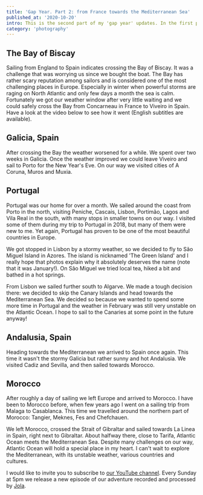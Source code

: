 ```yaml
---
title: 'Gap Year. Part 2: from France towards the Mediterranean Sea'
published_at: '2020-10-20'
intro: This is the second part of my 'gap year' updates. In the first part I described how we sailed from England to France. Now it is time to leave France and cross the Bay of Biscay to later sail the Atlantic Ocean towards the Mediterranean Sea.
category: 'photography'
---
```


## The Bay of Biscay

Sailing from England to Spain indicates crossing the Bay of Biscay. It was a challenge that was worrying us since we bought the boat. The Bay has rather scary reputation among sailors and is considered one of the most challenging places in Europe. Especially in winter when powerful storms are raging on North Atlantic and only few days a month the sea is calm. Fortunately we got our weather window after very little waiting and we could safely cross the Bay from Concarneau in France to Viveiro in Spain. Have a look at the video below to see how it went (English subtitles are available).

<video-lazy id="kyLolriKhbI"></video-lazy>

<photo-lazy src="/stories/z-francji-na-morze-srodziemne/606.jpg" padding-bottom="66.666"></photo-lazy>

## Galicia, Spain

After crossing the Bay the weather worsened for a while. We spent over two weeks in Galicia. Once the weather improved we could leave Viveiro and sail to Porto for the New Year's Eve. On our way we visited cities of A Coruna, Muros and Muxia.

<photo-lazy src="/stories/z-francji-na-morze-srodziemne/609.jpg" padding-bottom="66.666"></photo-lazy>

<photo-lazy src="/stories/z-francji-na-morze-srodziemne/610.jpg" padding-bottom="150"></photo-lazy>

<photo-lazy src="/stories/z-francji-na-morze-srodziemne/611.jpg" padding-bottom="66.666"></photo-lazy>

<photo-lazy src="/stories/z-francji-na-morze-srodziemne/612.jpg" padding-bottom="66.666"></photo-lazy>

<photo-lazy src="/stories/z-francji-na-morze-srodziemne/613.jpg" padding-bottom="66.666"></photo-lazy>

<photo-lazy src="/stories/z-francji-na-morze-srodziemne/614.jpg" padding-bottom="66.666"></photo-lazy>

## Portugal

Portugal was our home for over a month. We sailed around the coast from Porto in the north, visiting Peniche, Cascais, Lisbon, Portimão, Lagos and Vila Real in the south, with many stops in smaller towns on our way. I visited some of them during <nuxt-link to="/en/blog/portugal-from-south-to-north">my trip to Portugal in 2018</nuxt-link>, but many of them were new to me. Yet again, Portugal has proven to be one of the most beautiful countries in Europe.

<photo-lazy src="/stories/z-francji-na-morze-srodziemne/617.jpg" padding-bottom="66.666"></photo-lazy>

<photo-lazy src="/stories/z-francji-na-morze-srodziemne/618.jpg" padding-bottom="66.666"></photo-lazy>

<photo-lazy src="/stories/z-francji-na-morze-srodziemne/619.jpg" padding-bottom="150"></photo-lazy>

<photo-lazy src="/stories/z-francji-na-morze-srodziemne/620.jpg" padding-bottom="150"></photo-lazy>

<photo-lazy src="/stories/z-francji-na-morze-srodziemne/621.jpg" padding-bottom="66.666"></photo-lazy>

<photo-lazy src="/stories/z-francji-na-morze-srodziemne/622.jpg" padding-bottom="150"></photo-lazy>

<photo-lazy src="/stories/z-francji-na-morze-srodziemne/623.jpg" padding-bottom="66.666"></photo-lazy>

<photo-lazy src="/stories/z-francji-na-morze-srodziemne/624.jpg" padding-bottom="150"></photo-lazy>

<photo-lazy src="/stories/z-francji-na-morze-srodziemne/625.jpg" padding-bottom="71.5"></photo-lazy>

We got stopped in Lisbon by a stormy weather, so we decided to fly to São Miguel Island in Azores. The island is nicknamed 'The Green Island' and I really hope that photos explain why it absolutely deserves the name (note that it was January!). On São Miguel we tried local tea, hiked a bit and bathed in a hot springs.

<photo-lazy src="/stories/z-francji-na-morze-srodziemne/627.jpg" padding-bottom="66.666"></photo-lazy>

<photo-lazy src="/stories/z-francji-na-morze-srodziemne/628.jpg" padding-bottom="75"></photo-lazy>

<photo-lazy src="/stories/z-francji-na-morze-srodziemne/629.jpg" padding-bottom="75"></photo-lazy>

<photo-lazy src="/stories/z-francji-na-morze-srodziemne/630.jpg" padding-bottom="66.666"></photo-lazy>

From Lisbon we sailed further south to Algarve. We made a tough decision there: we decided to skip the Canary Islands and head towards the Mediterranean Sea. We decided so because we wanted to spend some more time in Portugal and the weather in February was still very unstable on the Atlantic Ocean. I hope to sail to the Canaries at some point in the future anyway!

<photo-lazy src="/stories/z-francji-na-morze-srodziemne/632.jpg" padding-bottom="66.666"></photo-lazy>

<photo-lazy src="/stories/z-francji-na-morze-srodziemne/633.jpg" padding-bottom="66.666"></photo-lazy>

## Andalusia, Spain

Heading towards the Mediterranean we arrived to Spain once again. This time it wasn't the stormy Galicia but rather sunny and hot Andalusia. We visited Cadiz and Sevilla, and then sailed towards Morocco.

<photo-lazy src="/stories/z-francji-na-morze-srodziemne/636.jpg" padding-bottom="66.666"></photo-lazy>

<photo-lazy src="/stories/z-francji-na-morze-srodziemne/637.jpg" padding-bottom="66.666"></photo-lazy>

## Morocco

After roughly a day of sailing we left Europe and arrived to Morocco. I have been to Morocco before, when few years ago I went on <nuxt-link to="/en/blog/sailing-from-spain-to-morocco">a sailing trip from Malaga to Casablanca</nuxt-link>. This time we travelled around the northern part of Morocco: Tangier, Meknes, Fes and Chefchauen.

<photo-lazy src="/stories/z-francji-na-morze-srodziemne/640.jpg" padding-bottom="66.666"></photo-lazy>

<photo-lazy src="/stories/z-francji-na-morze-srodziemne/641.jpg" padding-bottom="66.666"></photo-lazy>

<photo-lazy src="/stories/z-francji-na-morze-srodziemne/644.jpg" padding-bottom="66.666"></photo-lazy>

<photo-lazy src="/stories/z-francji-na-morze-srodziemne/645.jpg" padding-bottom="66.666"></photo-lazy>

<photo-lazy src="/stories/z-francji-na-morze-srodziemne/646.jpg" padding-bottom="66.666"></photo-lazy>

<photo-lazy src="/stories/z-francji-na-morze-srodziemne/647.jpg" padding-bottom="66.666"></photo-lazy>

<photo-lazy src="/stories/z-francji-na-morze-srodziemne/648.jpg" padding-bottom="66.666"></photo-lazy>

<photo-lazy src="/stories/z-francji-na-morze-srodziemne/649.jpg" padding-bottom="66.666"></photo-lazy>

We left Morocco, crossed the Strait of Gibraltar and sailed towards La Linea in Spain, right next to Gibraltar. About halfway there, close to Tarifa, Atlantic Ocean meets the Mediterranean Sea. Despite many challenges on our way, Atlantic Ocean will hold a special place in my heart. I can't wait to explore the Mediterranean, with its unstable weather, various countries and cultures.

I would like to invite you to subscribe to [our YouTube channel](https://www.youtube.com/c/SailingMoonshine). Every Sunday at 5pm we release a new episode of our adventure recorded and processed by [Jola](https://instagram.com/jolanta_lesniara/).
